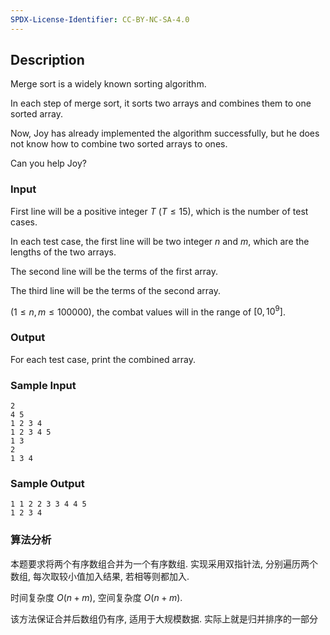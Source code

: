 ```yaml
---
SPDX-License-Identifier: CC-BY-NC-SA-4.0
---
```


## Description

Merge sort is a widely known sorting algorithm.

In each step of merge sort, it sorts two arrays and combines them to one sorted array.

Now, Joy has already implemented the algorithm successfully, but he does not know how to combine two sorted arrays to ones.

Can you help Joy?

### Input

First line will be a positive integer $T$ $(T \leq 15)$, which is the number of test cases.

In each test case, the first line will be two integer $n$ and $m$, which are the lengths of the two arrays.

The second line will be the terms of the first array.

The third line will be the terms of the second array.

$(1 \leq n, m \leq 100000)$, the combat values will in the range of $[0, 10^9]$.

### Output

For each test case, print the combined array.

### Sample Input

``` log
2
4 5
1 2 3 4
1 2 3 4 5
1 3
2
1 3 4
```

### Sample Output

``` log
1 1 2 2 3 3 4 4 5
1 2 3 4
```

### 算法分析

本题要求将两个有序数组合并为一个有序数组. 实现采用双指针法, 分别遍历两个数组, 每次取较小值加入结果, 若相等则都加入.

时间复杂度 $O(n+m)$, 空间复杂度 $O(n+m)$.

该方法保证合并后数组仍有序, 适用于大规模数据. 实际上就是归并排序的一部分
